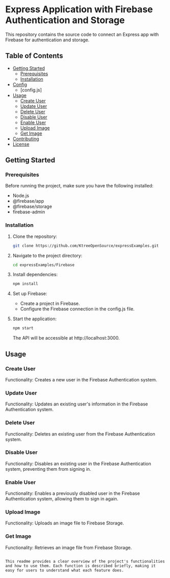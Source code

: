 # Express Application with Firebase Authentication and Storage

This repository contains the source code to connect an Express app with Firebase for authentication and storage.

## Table of Contents

- [Getting Started](#getting-started)
  - [Prerequisites](#prerequisites)
  - [Installation](#installation)
- [Config](#firebaseConfig)
  - [config.js]
- [Usage](#usage)
  - [Create User](#create-user)
  - [Update User](#update-user)
  - [Delete User](#delete-user)
  - [Disable User](#disable-user)
  - [Enable User](#enable-user)
  - [Upload Image](#upload-image)
  - [Get Image](#get-image)
- [Contributing](#contributing)
- [License](#license)

## Getting Started

### Prerequisites

Before running the project, make sure you have the following installed:

- Node.js
- @firebase/app
- @firebase/storage
- firebase-admin

### Installation

1. Clone the repository:

   ```bash
   git clone https://github.com/KtreeOpenSource/expressExamples.git
   ```

2. Navigate to the project directory:

   ```bash
   cd expressExamples/Firebase
   ```

3. Install dependencies:

   ```bash
   npm install
   ```

4. Set up Firebase:

   - Create a project in Firebase.
   - Configure the Firebase connection in the config.js file.

5. Start the application:

   ```bash
   npm start
   ```

   The API will be accessible at http://localhost:3000.

## Usage

### Create User

Functionality: Creates a new user in the Firebase Authentication system.

### Update User

Functionality: Updates an existing user's information in the Firebase Authentication system.

### Delete User

Functionality: Deletes an existing user from the Firebase Authentication system.

### Disable User

Functionality: Disables an existing user in the Firebase Authentication system, preventing them from signing in.

### Enable User

Functionality: Enables a previously disabled user in the Firebase Authentication system, allowing them to sign in again.

### Upload Image

Functionality: Uploads an image file to Firebase Storage.

### Get Image

Functionality: Retrieves an image file from Firebase Storage.

```

This readme provides a clear overview of the project's functionalities and how to use them. Each function is described briefly, making it easy for users to understand what each feature does.
